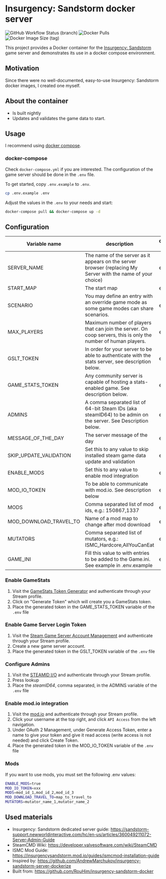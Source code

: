 # Insurgency: Sandstorm docker server

![GitHub Workflow Status (branch)](https://img.shields.io/github/workflow/status/RouHim/insurgency-sandstorm-docker/CI/master?style=for-the-badge)
![Docker Pulls](https://img.shields.io/docker/pulls/rouhim/insurgency-sandstorm-server?style=for-the-badge)
![Docker Image Size (tag)](https://img.shields.io/docker/image-size/rouhim/insurgency-sandstorm-server/latest?style=for-the-badge)

This project provides a Docker container for the [Insurgency: Sandstorm](https://www.insurgency-sandstorm.com/)
game server and demonstrates its use in a docker compose environment.

## Motivation

Since there were no well-documented, easy-to-use Insurgency: Sandstorm docker images, I created one myself.

## About the container

* Is built nightly
* Updates and validates the game data to start.

## Usage

I recommend using [docker compose](https://docs.docker.com/compose/).

### docker-compose

Check `docker-compose.yml` if you are interested. The configuration of the game server should be done in the `.env`
file.

To get started, copy `.env.example` to `.env`.

```bash
cp .env.example .env
```

Adjust the values in the `.env` to your needs and start:

```bash
docker-compose pull && docker-compose up -d
```

## Configuration

Variable name           | description                                                                                   | default value
----------------------- |---------------------------------------------------------------------------------------------- | -------- 
SERVER_NAME             | The name of the server as it appears on the server browser (replacing My Server with the name of your choice) | empty
START_MAP               | The start map | empty
SCENARIO                | You may define an entry with an override game mode as some game modes can share scenarios. | empty
MAX_PLAYERS             | Maximum number of players that can join the server. On coop servers, this is only the number of human players. | empty
GSLT_TOKEN              | In order for your server to be able to authenticate with the stats server, see description below. | empty
GAME_STATS_TOKEN        | Any community server is capable of hosting a stats-enabled game. See description below. | empty
ADMINS                  | A comma separated list of 64-bit Steam IDs (aka steamID64) to be admin on the server. See Description below. | empty
MESSAGE_OF_THE_DAY      | The server message of the day | empty
SKIP_UPDATE_VALIDATION  | Set this to any value to skip installed steam game data update and validation | empty
ENABLE_MODS             | Set this to any value to enable mod integration | empty
MOD_IO_TOKEN            | To be able to communicate with mod.io. See description below | empty
MODS                    | Comma separated list of mod ids, e.g.: 150867,1337 | empty
MOD_DOWNLOAD_TRAVEL_TO  | Name of a mod map to change after mod download | empty
MUTATORS                | Comma separated list of mutators, e.g.: ISMC_Hardcore,AllYouCanEat | empty
GAME_INI                | Fill this value to with entries to be added to the Game.ini. See example in .env.example | empty

### Enable GameStats

1. Visit the [GameStats Token Generator](https://gamestats.sandstorm.game/) and authenticate through your Stream
   profile.
2. Click on "Generate Token" which will create you a GameStats token.
3. Place the generated token in the GAME_STATS_TOKEN variable of the `.env` file

### Enable Game Server Login Token

1. Visit the [Steam Game Server Account Management](https://steamcommunity.com/dev/managegameservers) and authenticate
   through your Stream profile.
2. Create a new game server account.
3. Place the generated token in the GSLT_TOKEN variable of the `.env` file

### Configure Admins

1. Visit the [STEAMID I/O](https://steamid.io/) and authenticate through your Stream profile.
2. Press lookup
3. Place the *steamID64*, comma separated, in the ADMINS variable of the `.env` file

### Enable mod.io integration

1. Visit the [mod.io](https://mod.io/) and authenticate through your Stream profile.
2. Click your username at the top right, and click `API Access` from the left navigation.
3. Under OAuth 2 Management, under Generate Access Token, enter a name to give your token and give it read access (write
   access is not needed) and click Create Token.
4. Place the generated token in the MOD_IO_TOKEN variable of the `.env` file

### Mods

If you want to use mods, you must set the following .env values:

```bash
ENABLE_MODS=true
MOD_IO_TOKEN=xxx
MODS=mod_id_1,mod_id_2,mod_id_3
MOD_DOWNLOAD_TRAVEL_TO=map_to_travel_to
MUTATORS=mutator_name_1,mutator_name_2
```

## Used materials

- Insurgency: Sandstorm dedicated server
  guide: https://sandstorm-support.newworldinteractive.com/hc/en-us/articles/360049211072-Server-Admin-Guide
- SteamCMD Wiki: https://developer.valvesoftware.com/wiki/SteamCMD
- ISMC Mod Guide: https://insurgencysandstorm.mod.io/guides/ismcmod-installation-guide
- Inspired by: https://github.com/AndrewMarchukov/insurgency-sandstorm-server-dockerize
- Built from: https://github.com/RouHim/insurgency-sandstorm-docker
